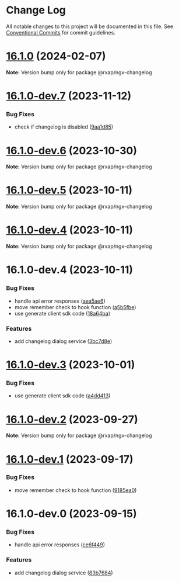 # Change Log

All notable changes to this project will be documented in this file.
See [Conventional Commits](https://conventionalcommits.org) for commit guidelines.

# [16.1.0](https://gitlab.com/rxap/packages/compare/@rxap/ngx-changelog@16.1.0-dev.7...@rxap/ngx-changelog@16.1.0) (2024-02-07)

**Note:** Version bump only for package @rxap/ngx-changelog

# [16.1.0-dev.7](https://gitlab.com/rxap/packages/compare/@rxap/ngx-changelog@16.1.0-dev.6...@rxap/ngx-changelog@16.1.0-dev.7) (2023-11-12)

### Bug Fixes

- check if changelog is disabled ([9aa1d85](https://gitlab.com/rxap/packages/commit/9aa1d856a938e412051297e85f980e50066239fb))

# [16.1.0-dev.6](https://gitlab.com/rxap/packages/compare/@rxap/ngx-changelog@16.1.0-dev.5...@rxap/ngx-changelog@16.1.0-dev.6) (2023-10-30)

**Note:** Version bump only for package @rxap/ngx-changelog

# [16.1.0-dev.5](https://gitlab.com/rxap/packages/compare/@rxap/ngx-changelog@16.1.0-dev.4...@rxap/ngx-changelog@16.1.0-dev.5) (2023-10-11)

**Note:** Version bump only for package @rxap/ngx-changelog

# [16.1.0-dev.4](https://gitlab.com/rxap/packages/compare/@rxap/ngx-changelog@16.1.0-dev.4...@rxap/ngx-changelog@16.1.0-dev.4) (2023-10-11)

**Note:** Version bump only for package @rxap/ngx-changelog

# 16.1.0-dev.4 (2023-10-11)

### Bug Fixes

- handle api error responses ([aea5ae6](https://gitlab.com/rxap/packages/commit/aea5ae6f03cda4812751ff8d5e56d81e9058d24d))
- move remember check to hook function ([a5b5fbe](https://gitlab.com/rxap/packages/commit/a5b5fbeb5695825a366ee0eba9c5bfcd08afcff9))
- use generate client sdk code ([18a64ba](https://gitlab.com/rxap/packages/commit/18a64baf9e8e2195fe6ab2fbac158a307a9175ca))

### Features

- add changelog dialog service ([3bc7d8e](https://gitlab.com/rxap/packages/commit/3bc7d8ed9e44eeb9c094e9b4abb42b9eb59c26c8))

# [16.1.0-dev.3](https://gitlab.com/rxap/packages/compare/@rxap/ngx-changelog@16.1.0-dev.2...@rxap/ngx-changelog@16.1.0-dev.3) (2023-10-01)

### Bug Fixes

- use generate client sdk code ([a4dd413](https://gitlab.com/rxap/packages/commit/a4dd4134cbc7261bf5ee279d3f1a4c78974c3f12))

# [16.1.0-dev.2](https://gitlab.com/rxap/packages/compare/@rxap/ngx-changelog@16.1.0-dev.1...@rxap/ngx-changelog@16.1.0-dev.2) (2023-09-27)

**Note:** Version bump only for package @rxap/ngx-changelog

# [16.1.0-dev.1](https://gitlab.com/rxap/packages/compare/@rxap/ngx-changelog@16.1.0-dev.0...@rxap/ngx-changelog@16.1.0-dev.1) (2023-09-17)

### Bug Fixes

- move remember check to hook function ([9185ea0](https://gitlab.com/rxap/packages/commit/9185ea021ec2a6be2f812fd548b290635bfb4be4))

# 16.1.0-dev.0 (2023-09-15)

### Bug Fixes

- handle api error responses ([ce6f449](https://gitlab.com/rxap/packages/commit/ce6f4495e6e3860e706646371ee369cc40e3d122))

### Features

- add changelog dialog service ([83b7684](https://gitlab.com/rxap/packages/commit/83b768495a70d6c15d10a9f7d66219bbd735070e))
